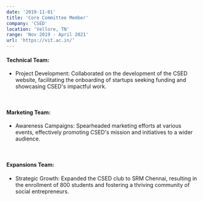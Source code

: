 ```yaml
---
date: '2019-11-01'
title: 'Core Committee Member'
company: 'CSED'
location: 'Vellore, TN'
range: 'Nov 2019 - April 2021'
url: 'https://vit.ac.in/'
---
```



#### Technical Team:
- Project Development: Collaborated on the development of the CSED website, facilitating the onboarding of startups seeking funding and showcasing CSED's impactful work.

<br>

#### Marketing Team:
- Awareness Campaigns: Spearheaded marketing efforts at various events, effectively promoting CSED's mission and initiatives to a wider audience.


<br>

#### Expansions Team:
- Strategic Growth: Expanded the CSED club to SRM Chennai, resulting in the enrollment of 800 students and fostering a thriving community of social entrepreneurs.

